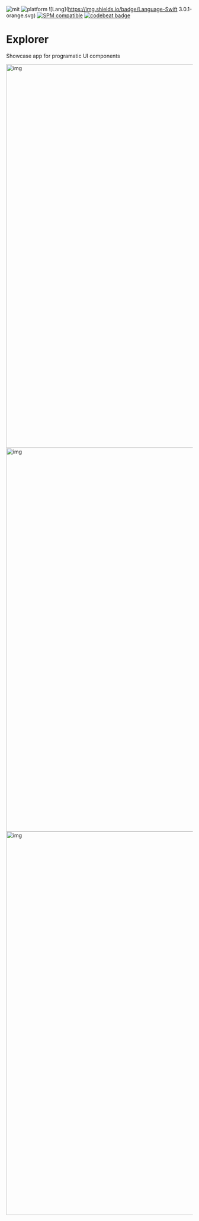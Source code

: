 ![mit](https://img.shields.io/badge/License-MIT-brightgreen.svg) 
![platform](https://img.shields.io/badge/Platform-macOS/iOS-blue.svg)
![Lang](https://img.shields.io/badge/Language-Swift 3.0.1-orange.svg)
[![SPM compatible](https://img.shields.io/badge/Swift%20Package%20Manager-compatible-brightgreen.svg)](https://github.com/apple/swift-package-manager)
[![codebeat badge](https://codebeat.co/badges/a1f06c71-b091-4719-a31a-db6853977c67)](https://codebeat.co/projects/github-com-stylekit-explorer)

# Explorer
Showcase app for programatic UI components

<img width="1034" alt="img" src="https://dl.dropboxusercontent.com/u/2559476/Screen Shot 2016-04-14 at 15.57.55.png">

<img width="1034" alt="img" src="https://dl.dropboxusercontent.com/u/2559476/Screen Shot 2016-04-15 at 06.41.37.png">

<img width="1034" alt="img" src="https://dl.dropboxusercontent.com/u/2559476/Screen Shot 2016-04-16 at 13.08.01.png">
